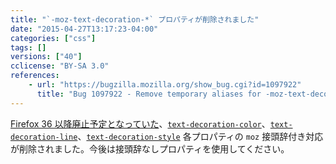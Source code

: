 ```yaml
---
title: "`-moz-text-decoration-*` プロパティが削除されました"
date: "2015-04-27T13:17:23-04:00"
categories: ["css"]
tags: []
versions: ["40"]
cclicense: "BY-SA 3.0"
references:
    - url: "https://bugzilla.mozilla.org/show_bug.cgi?id=1097922"
      title: "Bug 1097922 - Remove temporary aliases for -moz-text-decoration-*."
---
```

[Firefox 36 以降廃止予定となっていた](https://www.fxsitecompat.com/ja/docs/2014/css3-text-decoration-properties-have-been-unprefixed-text-decoration-becomes-a-shorthand/)、[`text-decoration-color`](https://developer.mozilla.org/ja/docs/Web/CSS/text-decoration-color)、[`text-decoration-line`](https://developer.mozilla.org/ja/docs/Web/CSS/text-decoration-line)、[`text-decoration-style`](https://developer.mozilla.org/ja/docs/Web/CSS/text-decoration-style) 各プロパティの `moz` 接頭辞付き対応が削除されました。今後は接頭辞なしプロパティを使用してください。
